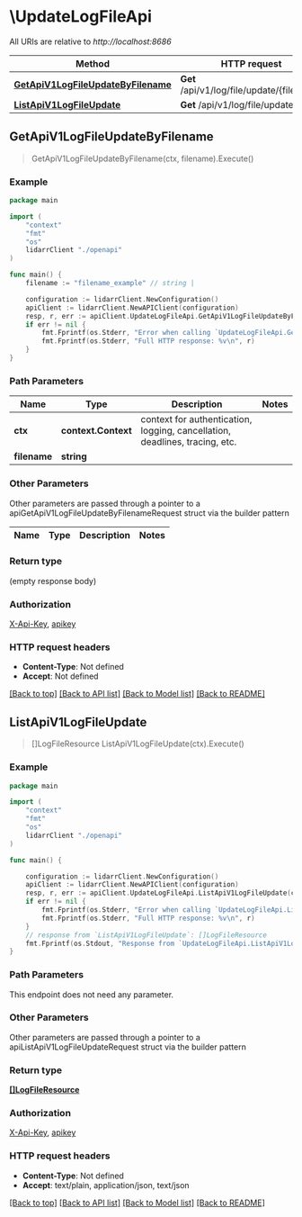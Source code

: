 # \UpdateLogFileApi

All URIs are relative to *http://localhost:8686*

Method | HTTP request | Description
------------- | ------------- | -------------
[**GetApiV1LogFileUpdateByFilename**](UpdateLogFileApi.md#GetApiV1LogFileUpdateByFilename) | **Get** /api/v1/log/file/update/{filename} | 
[**ListApiV1LogFileUpdate**](UpdateLogFileApi.md#ListApiV1LogFileUpdate) | **Get** /api/v1/log/file/update | 



## GetApiV1LogFileUpdateByFilename

> GetApiV1LogFileUpdateByFilename(ctx, filename).Execute()



### Example

```go
package main

import (
    "context"
    "fmt"
    "os"
    lidarrClient "./openapi"
)

func main() {
    filename := "filename_example" // string | 

    configuration := lidarrClient.NewConfiguration()
    apiClient := lidarrClient.NewAPIClient(configuration)
    resp, r, err := apiClient.UpdateLogFileApi.GetApiV1LogFileUpdateByFilename(context.Background(), filename).Execute()
    if err != nil {
        fmt.Fprintf(os.Stderr, "Error when calling `UpdateLogFileApi.GetApiV1LogFileUpdateByFilename``: %v\n", err)
        fmt.Fprintf(os.Stderr, "Full HTTP response: %v\n", r)
    }
}
```

### Path Parameters


Name | Type | Description  | Notes
------------- | ------------- | ------------- | -------------
**ctx** | **context.Context** | context for authentication, logging, cancellation, deadlines, tracing, etc.
**filename** | **string** |  | 

### Other Parameters

Other parameters are passed through a pointer to a apiGetApiV1LogFileUpdateByFilenameRequest struct via the builder pattern


Name | Type | Description  | Notes
------------- | ------------- | ------------- | -------------


### Return type

 (empty response body)

### Authorization

[X-Api-Key](../README.md#X-Api-Key), [apikey](../README.md#apikey)

### HTTP request headers

- **Content-Type**: Not defined
- **Accept**: Not defined

[[Back to top]](#) [[Back to API list]](../README.md#documentation-for-api-endpoints)
[[Back to Model list]](../README.md#documentation-for-models)
[[Back to README]](../README.md)


## ListApiV1LogFileUpdate

> []LogFileResource ListApiV1LogFileUpdate(ctx).Execute()



### Example

```go
package main

import (
    "context"
    "fmt"
    "os"
    lidarrClient "./openapi"
)

func main() {

    configuration := lidarrClient.NewConfiguration()
    apiClient := lidarrClient.NewAPIClient(configuration)
    resp, r, err := apiClient.UpdateLogFileApi.ListApiV1LogFileUpdate(context.Background()).Execute()
    if err != nil {
        fmt.Fprintf(os.Stderr, "Error when calling `UpdateLogFileApi.ListApiV1LogFileUpdate``: %v\n", err)
        fmt.Fprintf(os.Stderr, "Full HTTP response: %v\n", r)
    }
    // response from `ListApiV1LogFileUpdate`: []LogFileResource
    fmt.Fprintf(os.Stdout, "Response from `UpdateLogFileApi.ListApiV1LogFileUpdate`: %v\n", resp)
}
```

### Path Parameters

This endpoint does not need any parameter.

### Other Parameters

Other parameters are passed through a pointer to a apiListApiV1LogFileUpdateRequest struct via the builder pattern


### Return type

[**[]LogFileResource**](LogFileResource.md)

### Authorization

[X-Api-Key](../README.md#X-Api-Key), [apikey](../README.md#apikey)

### HTTP request headers

- **Content-Type**: Not defined
- **Accept**: text/plain, application/json, text/json

[[Back to top]](#) [[Back to API list]](../README.md#documentation-for-api-endpoints)
[[Back to Model list]](../README.md#documentation-for-models)
[[Back to README]](../README.md)

